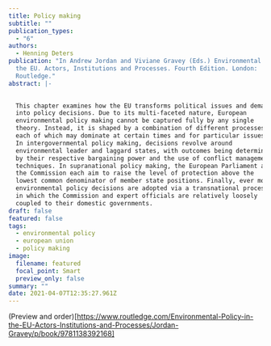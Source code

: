 ```yaml
---
title: Policy making
subtitle: ""
publication_types:
  - "6"
authors:
  - Henning Deters
publication: "In Andrew Jordan and Viviane Gravey (Eds.) Environmental Policy in
  the EU. Actors, Institutions and Processes. Fourth Edition. London:
  Routledge."
abstract: |-
  

  This chapter examines how the EU transforms political issues and demands
  into policy decisions. Due to its multi-faceted nature, European
  environmental policy making cannot be captured fully by any single
  theory. Instead, it is shaped by a combination of different processes,
  each of which may dominate at certain times and for particular issues.
  In intergovernmental policy making, decisions revolve around
  environmental leader and laggard states, with outcomes being determined
  by their respective bargaining power and the use of conflict management
  techniques. In supranational policy making, the European Parliament and
  the Commission each aim to raise the level of protection above the
  lowest common denominator of member state positions. Finally, ever more
  environmental policy decisions are adopted via a transnational process
  in which the Commission and expert officials are relatively loosely
  coupled to their domestic governments.
draft: false
featured: false
tags:
  - environmental policy
  - european union
  - policy making
image:
  filename: featured
  focal_point: Smart
  preview_only: false
summary: ""
date: 2021-04-07T12:35:27.961Z
---
```

(Preview and order)[https://www.routledge.com/Environmental-Policy-in-the-EU-Actors-Institutions-and-Processes/Jordan-Gravey/p/book/9781138392168]